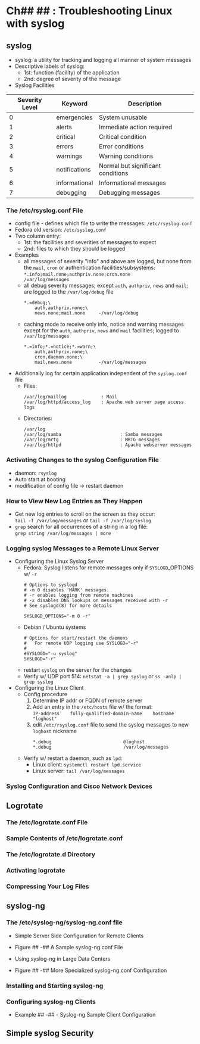 # Ch## ##  : Troubleshooting Linux with syslog

## syslog

+ syslog: a utility for tracking and logging all manner of system messages
+ Descriptive labels of syslog:
    + 1st: function (facility) of the application
    + 2nd: degree of severity of the message
+ Syslog Facilities

| Severity Level | Keyword | Description |
|----------------|---------|-------------|
| 0 | emergencies | System unusable |
| 1 | alerts | Immediate action required |
| 2 | critical | Critical condition |
| 3 | errors | Error conditions |
| 4 | warnings | Warning conditions |
| 5 | notifications | Normal but significant conditions |
| 6 | informational | Informational messages |
| 7 | debugging | Debugging messages |

### The /etc/rsyslog.conf File

+ config file - defines which file to write the messages: `/etc/rsyslog.conf`
+ Fedora old version: `/etc/syslog.conf`
+ Two column entry:
    + 1st: the facilities and severities of messages to expect
    + 2nd: files to which they should be logged
+ Examples
    + all messages of severity "info" and above are logged, but none from the `mail`, `cron` or authentication facilities/subsystems:  
    `*.info;mail.none;authpriv.none;cron.none           /var/log/messages`
    + all debug severity messages; except `auth`, `authpriv`, `news` and `mail`; are logged to the `/var/log/debug` file  
        ```script
        *.=debug;\
            auth,authpriv.none;\
            news.none;mail.none     -/var/log/debug
       ```
    + caching mode to receive only info, notice and warning messages except for the `auth`, `authpriv`, `news` and `mail` facilities; logged to `/var/log/messages`  
        ```script
        *.=info;*.=notice;*.=warn;\
            auth,authpriv.none;\
            cron,daemon.none;\
            mail,news.none          -/var/log/messages
       ```
+ Additionally log for certain application independent of the `syslog.conf` file
    + Files:
        ```
        /var/log/maillog             : Mail
        /var/log/httpd/access_log    : Apache web server page access logs
        ```
    + Directories:
        ```
        /var/log
        /var/log/samba                      : Samba messages
        /var/log/mrtg                       : MRTG messages
        /var/log/httpd                      : Apache webserver messages
        ```

### Activating Changes to the syslog Configuration File

+ daemon: `rsyslog`
+ Auto start at booting
+ modification of config file -> restart daemon


### How to View New Log Entries as They Happen

+ Get new log entries to scroll on the screen as they occur:  
    `tail -f /var/log/messages` or `tail -f /var/log/syslog`
+ `grep` search for all occurrences of a string in a log file:  
    `grep string /var/log/messages | more`

### Logging syslog Messages to a Remote Linux Server

+ Configuring the Linux Syslog Server
    + Fedora: Syslog listens for remote messages only if `SYSLOGD`_OPTIONS w/ `-r`
        ```
        # Options to syslogd
        # -m 0 disables 'MARK' messages.
        # -r enables logging from remote machines
        # -x disables DNS lookups on messages received with -r
        # See syslogd(8) for more details

        SYSLOGD_OPTIONS="-m 0 -r"
        ```
    + Debian / Ubuntu systems
        ```
        # Options for start/restart the daemons
        #   For remote UDP logging use SYSLOGD="-r"
        #
        #SYSLOGD="-u syslog"
        SYSLOGD="-r"
        ```
    + restart `syslog` on the server for the changes
    + Verify w/ UDP port 514: `netstat -a | grep syslog` or `ss -anlp | grep syslog`
+ Configuring the Linux Client
    + Config procedure
        1. Determine IP addr or FQDN of remote server
        2. Add an entry in the `/etc/hosts` file w/ the format:  
            `IP-address    fully-qualified-domain-name    hostname    "loghost"`
        3. edit `/etc/rsyslog.conf` file to send the syslog messages to new `loghost` nickname  
            ```
            *.debug                           @loghost
            *.debug                           /var/log/messages
            ```
    + Verify w/ restart a daemon, such as `lpd`:
        + Linux client: `systemctl restart lpd.service`
        + Linux server: `tail /var/log/messages`

### Syslog Configuration and Cisco Network Devices


## Logrotate


### The /etc/logrotate.conf File


### Sample Contents of /etc/logrotate.conf


### The /etc/logrotate.d Directory


### Activating logrotate


### Compressing Your Log Files


## syslog-ng


### The /etc/syslog-ng/syslog-ng.conf file


+ Simple Server Side Configuration for Remote Clients


+ Figure ## -##  A Sample syslog-ng.conf File


+ Using syslog-ng in Large Data Centers


+ Figure ## -##  More Specialized syslog-ng.conf Configuration


### Installing and Starting syslog-ng


### Configuring syslog-ng Clients


+ Example ## -##  - Syslog-ng Sample Client Configuration


## Simple syslog Security

